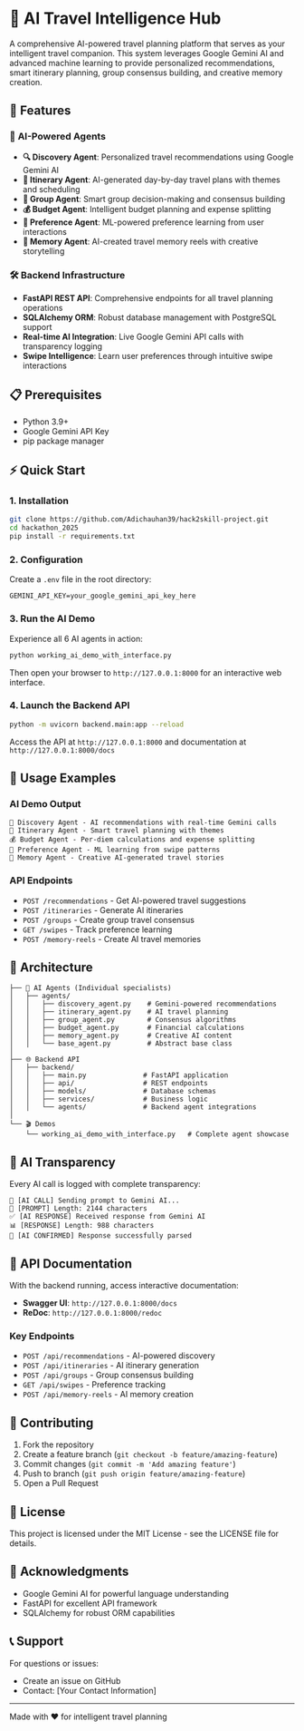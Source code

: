 # 🌟 AI Travel Intelligence Hub

A comprehensive AI-powered travel planning platform that serves as your intelligent travel companion. This system leverages Google Gemini AI and advanced machine learning to provide personalized recommendations, smart itinerary planning, group consensus building, and creative memory creation.

## 🚀 Features

### 🤖 **AI-Powered Agents**
- **🔍 Discovery Agent**: Personalized travel recommendations using Google Gemini AI
- **📅 Itinerary Agent**: AI-generated day-by-day travel plans with themes and scheduling
- **👥 Group Agent**: Smart group decision-making and consensus building
- **💰 Budget Agent**: Intelligent budget planning and expense splitting
- **🧠 Preference Agent**: ML-powered preference learning from user interactions
- **📸 Memory Agent**: AI-created travel memory reels with creative storytelling

### 🛠 **Backend Infrastructure**
- **FastAPI REST API**: Comprehensive endpoints for all travel planning operations
- **SQLAlchemy ORM**: Robust database management with PostgreSQL support
- **Real-time AI Integration**: Live Google Gemini API calls with transparency logging
- **Swipe Intelligence**: Learn user preferences through intuitive swipe interactions

## 📋 Prerequisites

- Python 3.9+
- Google Gemini API Key
- pip package manager

## ⚡ Quick Start

### 1. Installation

```bash
git clone https://github.com/Adichauhan39/hack2skill-project.git
cd hackathon_2025
pip install -r requirements.txt
```

### 2. Configuration

Create a `.env` file in the root directory:
```env
GEMINI_API_KEY=your_google_gemini_api_key_here
```

### 3. Run the AI Demo

Experience all 6 AI agents in action:
```bash
python working_ai_demo_with_interface.py
```

Then open your browser to `http://127.0.0.1:8000` for an interactive web interface.

### 4. Launch the Backend API

```bash
python -m uvicorn backend.main:app --reload
```

Access the API at `http://127.0.0.1:8000` and documentation at `http://127.0.0.1:8000/docs`

## 🎯 Usage Examples

### AI Demo Output
```
🤖 Discovery Agent - AI recommendations with real-time Gemini calls
📅 Itinerary Agent - Smart travel planning with themes
💰 Budget Agent - Per-diem calculations and expense splitting  
🧠 Preference Agent - ML learning from swipe patterns
📸 Memory Agent - Creative AI-generated travel stories
```

### API Endpoints
- `POST /recommendations` - Get AI-powered travel suggestions
- `POST /itineraries` - Generate AI itineraries  
- `POST /groups` - Create group travel consensus
- `GET /swipes` - Track preference learning
- `POST /memory-reels` - Create AI travel memories

## 🔧 Architecture

```
├── 🤖 AI Agents (Individual specialists)
│   ├── agents/
│   │   ├── discovery_agent.py    # Gemini-powered recommendations
│   │   ├── itinerary_agent.py    # AI travel planning
│   │   ├── group_agent.py        # Consensus algorithms  
│   │   ├── budget_agent.py       # Financial calculations
│   │   ├── memory_agent.py       # Creative AI content
│   │   └── base_agent.py         # Abstract base class
│
├── 🌐 Backend API
│   ├── backend/
│   │   ├── main.py              # FastAPI application
│   │   ├── api/                 # REST endpoints
│   │   ├── models/              # Database schemas
│   │   ├── services/            # Business logic
│   │   └── agents/              # Backend agent integrations
│
└── 🎬 Demos
    └── working_ai_demo_with_interface.py   # Complete agent showcase
```

## 🧠 AI Transparency

Every AI call is logged with complete transparency:
```
🤖 [AI CALL] Sending prompt to Gemini AI...
📝 [PROMPT] Length: 2144 characters  
✅ [AI RESPONSE] Received response from Gemini AI
📊 [RESPONSE] Length: 988 characters
🎯 [AI CONFIRMED] Response successfully parsed
```

## 🔗 API Documentation

With the backend running, access interactive documentation:
- **Swagger UI**: `http://127.0.0.1:8000/docs`
- **ReDoc**: `http://127.0.0.1:8000/redoc`

### Key Endpoints
- `POST /api/recommendations` - AI-powered discovery
- `POST /api/itineraries` - AI itinerary generation  
- `POST /api/groups` - Group consensus building
- `GET /api/swipes` - Preference tracking
- `POST /api/memory-reels` - AI memory creation

## 🤝 Contributing

1. Fork the repository
2. Create a feature branch (`git checkout -b feature/amazing-feature`)
3. Commit changes (`git commit -m 'Add amazing feature'`)
4. Push to branch (`git push origin feature/amazing-feature`)
5. Open a Pull Request

## 📄 License

This project is licensed under the MIT License - see the LICENSE file for details.

## 🙏 Acknowledgments

- Google Gemini AI for powerful language understanding
- FastAPI for excellent API framework
- SQLAlchemy for robust ORM capabilities

## 📞 Support

For questions or issues:
- Create an issue on GitHub
- Contact: [Your Contact Information]

---
Made with ❤️ for intelligent travel planning